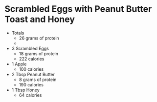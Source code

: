 # Scrambled Eggs with Peanut Butter Toast and Honey
- Totals
	- 26 grams of protein
	- 
- 3 Scrambled Eggs
	- 18 grams of protein
	- 222 calories
- 1 Apple
	- 100 calories
- 2 Tbsp Peanut Butter
	- 8 grams of protein
	- 190 calories
- 1 Tbsp Honey
	- 64 calories